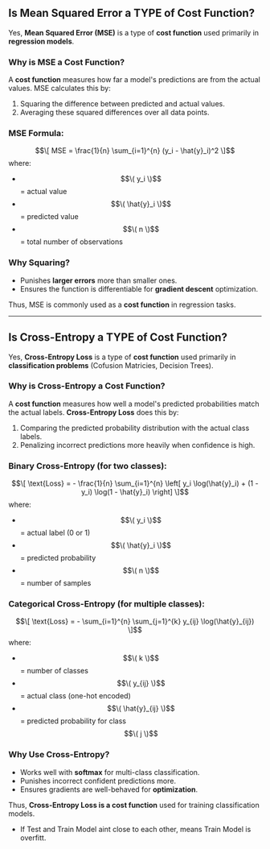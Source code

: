 ## Is Mean Squared Error a TYPE of Cost Function?

Yes, **Mean Squared Error (MSE)** is a type of **cost function** used primarily in **regression models**.  

### **Why is MSE a Cost Function?**  
A **cost function** measures how far a model's predictions are from the actual values. MSE calculates this by:  
1. Squaring the difference between predicted and actual values.  
2. Averaging these squared differences over all data points.  

### **MSE Formula:**  
$$\[
MSE = \frac{1}{n} \sum_{i=1}^{n} (y_i - \hat{y}_i)^2
\]$$
where:  
- $$\( y_i \)$$ = actual value  
- $$\( \hat{y}_i \)$$ = predicted value  
- $$\( n \)$$ = total number of observations  

### **Why Squaring?**  
- Punishes **larger errors** more than smaller ones.  
- Ensures the function is differentiable for **gradient descent** optimization.  

Thus, MSE is commonly used as a **cost function** in regression tasks.

---
## Is Cross-Entropy a TYPE of Cost Function?

Yes, **Cross-Entropy Loss** is a type of **cost function** used primarily in **classification problems** (Cofusion Matricies, Decision Trees).  

### **Why is Cross-Entropy a Cost Function?**  
A **cost function** measures how well a model's predicted probabilities match the actual labels. **Cross-Entropy Loss** does this by:  
1. Comparing the predicted probability distribution with the actual class labels.  
2. Penalizing incorrect predictions more heavily when confidence is high.  

### **Binary Cross-Entropy (for two classes):**  
$$\[
\text{Loss} = - \frac{1}{n} \sum_{i=1}^{n} \left[ y_i \log(\hat{y}_i) + (1 - y_i) \log(1 - \hat{y}_i) \right]
\]$$
where:  
- $$\( y_i \)$$ = actual label (0 or 1)  
- $$\( \hat{y}_i \)$$= predicted probability  
- $$\( n \)$$ = number of samples  

### **Categorical Cross-Entropy (for multiple classes):**  
$$\[
\text{Loss} = - \sum_{i=1}^{n} \sum_{j=1}^{k} y_{ij} \log(\hat{y}_{ij})
\]$$
where:  
- $$\( k \)$$ = number of classes  
- $$\( y_{ij} \)$$ = actual class (one-hot encoded)  
- $$\( \hat{y}_{ij} \)$$ = predicted probability for class $$\( j \)$$

### **Why Use Cross-Entropy?**  
- Works well with **softmax** for multi-class classification.  
- Punishes incorrect confident predictions more.  
- Ensures gradients are well-behaved for **optimization**.  

Thus, **Cross-Entropy Loss is a cost function** used for training classification models.
- If Test and Train Model aint close to each other, means Train Model is overfitt.
